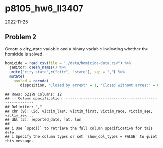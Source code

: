 p8105_hw6_ll3407
================
2022-11-25

## Problem 2

Create a city_state variable and a binary variable indicating whether
the homicide is solved.

``` r
homicide = read_csv(file = "./data/homicide-data.csv") %>%
  janitor::clean_names() %>% 
  unite("city_state",c("city", "state"), sep = ",") %>% 
  mutate(
    sovled = recode(
       disposition, 'Closed by arrest' = 1, 'Closed without arrest' = 0, 'Open/No arrest' = 0))
```

    ## Rows: 52179 Columns: 12
    ## -- Column specification --------------------------------------------------------
    ## Delimiter: ","
    ## chr (9): uid, victim_last, victim_first, victim_race, victim_age, victim_sex...
    ## dbl (3): reported_date, lat, lon
    ## 
    ## i Use `spec()` to retrieve the full column specification for this data.
    ## i Specify the column types or set `show_col_types = FALSE` to quiet this message.
